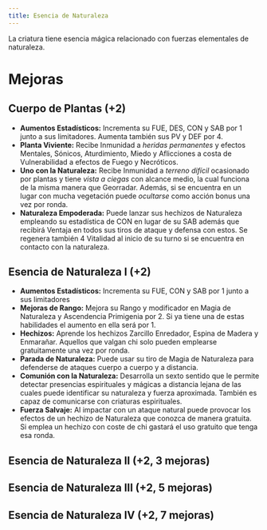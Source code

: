 ```yaml
---
title: Esencia de Naturaleza
---
```


La criatura tiene esencia mágica relacionado con fuerzas elementales de naturaleza.

# Mejoras

## Cuerpo de Plantas (+2)

- **Aumentos Estadísticos:** Incrementa su FUE, DES, CON y SAB por 1 junto a sus limitadores. Aumenta también sus PV y DEF por 4.
- **Planta Viviente:** Recibe Inmunidad a *heridas permanentes* y efectos Mentales, Sónicos, Aturdimiento, Miedo y Aflicciones a costa de Vulnerabilidad a efectos de Fuego y Necróticos. 
- **Uno con la Naturaleza:** Recibe Inmunidad a *terreno difícil* ocasionado por plantas y tiene *vista a ciegas* con alcance medio, la cual funciona de la misma manera que Georradar. Además, si se encuentra en un lugar con mucha vegetación puede *ocultarse* como acción bonus una vez por ronda.
- **Naturaleza Empoderada:** Puede lanzar sus hechizos de Naturaleza empleando su estadística de CON en lugar de su SAB además que recibirá Ventaja en todos sus tiros de ataque y defensa con estos. Se regenera también 4 Vitalidad al inicio de su turno si se encuentra en contacto con la naturaleza.

## Esencia de Naturaleza I (+2)

- **Aumentos Estadísticos:** Incrementa su FUE, CON y SAB por 1 junto a sus limitadores
- **Mejoras de Rango:** Mejora su Rango y modificador en Magia de Naturaleza y Ascendencia Primigenia por 2. Si ya tiene una de estas habilidades el aumento en ella será por 1. 
- **Hechizos:** Aprende los hechizos Zarcillo Enredador, Espina de Madera y Enmarañar. Aquellos que valgan chi solo pueden emplearse gratuitamente una vez por ronda.
- **Parada de Naturaleza:** Puede usar su tiro de Magia de Naturaleza para defenderse de ataques cuerpo a cuerpo y a distancia.
- **Comunión con la Naturaleza:** Desarrolla un sexto sentido que le permite detectar presencias espirituales y mágicas a distancia lejana de las cuales puede identificar su naturaleza y fuerza aproximada. También es capaz de comunicarse con criaturas espirituales.
- **Fuerza Salvaje:** Al impactar con un ataque natural puede provocar los efectos de un hechizo de Naturaleza que conozca de manera gratuita. Si emplea un hechizo con coste de chi gastará el uso gratuito que tenga esa ronda.

## Esencia de Naturaleza II (+2, 3 mejoras)

## Esencia de Naturaleza III (+2, 5 mejoras)

## Esencia de Naturaleza IV (+2, 7 mejoras)